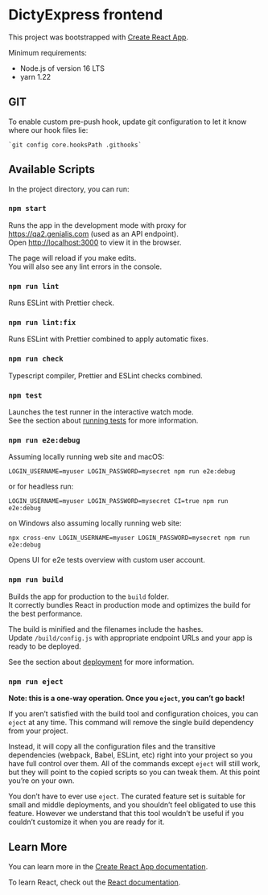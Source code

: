 # DictyExpress frontend

This project was bootstrapped with [Create React App](https://github.com/facebook/create-react-app).

Minimum requirements:

- Node.js of version 16 LTS
- yarn 1.22

## GIT

To enable custom pre-push hook, update git configuration to let it know where our hook files lie:

```
`git config core.hooksPath .githooks`
```

## Available Scripts

In the project directory, you can run:

### `npm start`

Runs the app in the development mode with proxy for https://qa2.genialis.com (used as an API endpoint).<br />
Open [http://localhost:3000](http://localhost:3000) to view it in the browser.

The page will reload if you make edits.<br />
You will also see any lint errors in the console.

### `npm run lint`

Runs ESLint with Prettier check.

### `npm run lint:fix`

Runs ESLint with Prettier combined to apply automatic fixes.

### `npm run check`

Typescript compiler, Prettier and ESLint checks combined.

### `npm test`

Launches the test runner in the interactive watch mode.<br />
See the section about [running tests](https://facebook.github.io/create-react-app/docs/running-tests) for more information.

### `npm run e2e:debug`

Assuming locally running web site and macOS:

```
LOGIN_USERNAME=myuser LOGIN_PASSWORD=mysecret npm run e2e:debug
```

or for headless run:

```
LOGIN_USERNAME=myuser LOGIN_PASSWORD=mysecret CI=true npm run e2e:debug
```

on Windows also assuming locally running web site:

```
npx cross-env LOGIN_USERNAME=myuser LOGIN_PASSWORD=mysecret npm run e2e:debug
```

Opens UI for e2e tests overview with custom user account.

### `npm run build`

Builds the app for production to the `build` folder.<br />
It correctly bundles React in production mode and optimizes the build for the best performance.

The build is minified and the filenames include the hashes.<br />
Update `/build/config.js` with appropriate endpoint URLs and your app is ready to be deployed.

See the section about [deployment](https://facebook.github.io/create-react-app/docs/deployment) for more information.

### `npm run eject`

**Note: this is a one-way operation. Once you `eject`, you can’t go back!**

If you aren’t satisfied with the build tool and configuration choices, you can `eject` at any time. This command will remove the single build dependency from your project.

Instead, it will copy all the configuration files and the transitive dependencies (webpack, Babel, ESLint, etc) right into your project so you have full control over them. All of the commands except `eject` will still work, but they will point to the copied scripts so you can tweak them. At this point you’re on your own.

You don’t have to ever use `eject`. The curated feature set is suitable for small and middle deployments, and you shouldn’t feel obligated to use this feature. However we understand that this tool wouldn’t be useful if you couldn’t customize it when you are ready for it.

## Learn More

You can learn more in the [Create React App documentation](https://facebook.github.io/create-react-app/docs/getting-started).

To learn React, check out the [React documentation](https://reactjs.org/).
